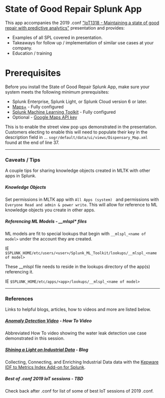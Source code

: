 
# State of Good Repair Splunk App
This app accompanies the 2019 .conf ["IoT1318 - Maintaining a state of good repair with predictive analytics"](https://conf.splunk.com/learn/session-catalog.html?search=nesavich) presentation and provides:
* Examples of all SPL covered in presentation.
* Takeaways for follow up / implementation of similar use cases at your company.
* Education / training 

# Prerequisites
Before you install the State of Good Repair Splunk App, make sure your system meets the following minimum prerequisites:

* Splunk Enterprise, Splunk Light, or Splunk Cloud version 6 or later. 
* [Maps+](https://splunkbase.splunk.com/app/3124/) - Fully configured 
* [Splunk Machine Learning Toolkit](https://splunkbase.splunk.com/app/2890/) - Fully configured 
* Optional - [Google Maps API key](https://developers.google.com/maps/documentation/javascript/get-api-key) 

This is to enable the street view pop ups demonstrated in the presentation.  Customers electing to enable this will need to populate their key in the description field in ... ```sogr/default/data/ui/views/Dispensary_Map.xml``` found at the end of line 37.

---

### Caveats / Tips
A couple tips for sharing knowledge objects created in MLTK with other apps in Splunk.

##### Knowledge Objects
Set permissions in MLTK app with ```All Apps (system) ``` and permissions with ```Everyone Read and admin & power write```.  This will allow for reference to ML knowledge objects you create in other apps.

##### Referencing ML Models - __mlspl* files
ML models are fit to special lookups that begin with ```__mlspl_<name of model>``` under the account they are created.  

IE ```$SPLUNK_HOME/etc/users/<user>/Splunk_ML_Toolkit/lookups/__mlspl_<name of model>```  

These __mlspl file needs to reside in the lookups directory of the app(s) referencing it.

IE ```$SPLUNK_HOME/etc/apps/<app>/lookups/__mlspl_<name of model>```

---

### References
Links to helpful blogs, articles, how to videos and more are listed below.

##### [Anomaly Detection Video](https://www.youtube.com/watch?v=lyPN6q6z9Es&feature=youtu.be) - How To Video
Abbreviated How To video showing the water leak detection use case demonstrated in this session.

##### [Shining a Light on Industrial Data](https://www.splunk.com/blog/2014/10/22/shining-a-light-on-industrial-data.html) - Blog
Collecting, Connecting, and Enriching Industrial Data data with the [Kepware IDF to Metrics Index Add-on for Splunk](https://splunkbase.splunk.com/app/3963/).


##### Best of .conf 2019 IoT sessions - TBD
Check back after .conf for list of some of best IoT sessions of 2019 .conf.
